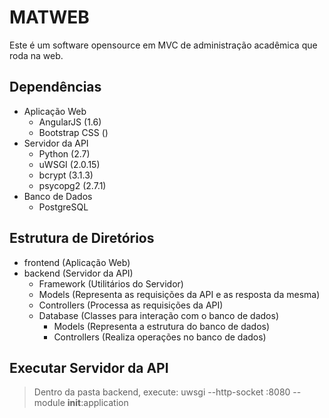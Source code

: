 MATWEB
===================

Este é um software opensource em MVC de administração acadêmica que roda na web.

Dependências
-------------
 - Aplicação Web
 	- AngularJS (1.6)
	- Bootstrap CSS ()
 - Servidor da API 
	 - Python (2.7)
	 - uWSGI (2.0.15)
	 - bcrypt (3.1.3)
	 - psycopg2 (2.7.1)
 - Banco de Dados
	 - PostgreSQL

Estrutura de Diretórios
-------------

 - frontend (Aplicação Web)
 - backend (Servidor da API)
 	- Framework (Utilitários do Servidor)
  	- Models (Representa as requisições da API e as resposta da mesma)
  	- Controllers (Processa as requisições da API)
  	- Database (Classes para interação com o banco de dados)
    	- Models (Representa a estrutura do banco de dados)
	   	- Controllers (Realiza operações no banco de dados)
		
Executar Servidor da API
-------------

> Dentro da pasta backend, execute:
> uwsgi --http-socket :8080 --module __init__:application
>

